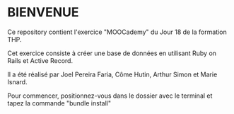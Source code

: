 # BIENVENUE

Ce repository contient l'exercice "MOOCademy" du Jour 18 de la formation THP. 

Cet exercice consiste à créer une base de données en utilisant Ruby on Rails et Active Record.


Il a été réalisé par Joel Pereira Faria, Côme Hutin, Arthur Simon et Marie Isnard. 


Pour commencer, positionnez-vous dans le dossier avec le terminal et tapez la commande "bundle install" 


